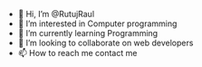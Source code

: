 - 👋 Hi, I’m @RutujRaul
- 👀 I’m interested in Computer programming
- 🌱 I’m currently learning Programming
- 💞️ I’m looking to collaborate on web developers
- 📫 How to reach me contact me

<!---
RutujRaul/RutujRaul is a ✨ special ✨ repository because its `README.md` (this file) appears on your GitHub profile.
You can click the Preview link to take a look at your changes.
--->
